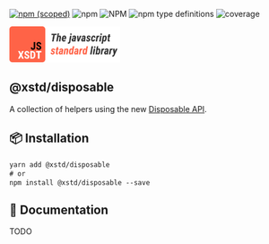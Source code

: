 [![npm (scoped)](https://img.shields.io/npm/v/@xstd/disposable.svg)](https://www.npmjs.com/package/@xstd/disposable)
![npm](https://img.shields.io/npm/dm/@xstd/disposable.svg)
![NPM](https://img.shields.io/npm/l/@xstd/disposable.svg)
![npm type definitions](https://img.shields.io/npm/types/@xstd/disposable.svg)
![coverage](https://img.shields.io/badge/coverage-100%25-green)

<picture>
  <source height="64" media="(prefers-color-scheme: dark)" srcset="https://github.com/xstd-js/website/blob/main/assets/logo/png/logo-large-dark.png?raw=true">
  <source height="64" media="(prefers-color-scheme: light)" srcset="https://github.com/xstd-js/website/blob/main/assets/logo/png/logo-large-light.png?raw=true">
  <img height="64" alt="Shows a black logo in light color mode and a white one in dark color mode." src="https://github.com/xstd-js/website/blob/main/assets/logo/png/logo-large-light.png?raw=true">
</picture>

## @xstd/disposable

A collection of helpers using the new [Disposable API](https://github.com/tc39/proposal-explicit-resource-management).

## 📦 Installation

```shell
yarn add @xstd/disposable
# or
npm install @xstd/disposable --save
```

## 📜 Documentation

TODO
